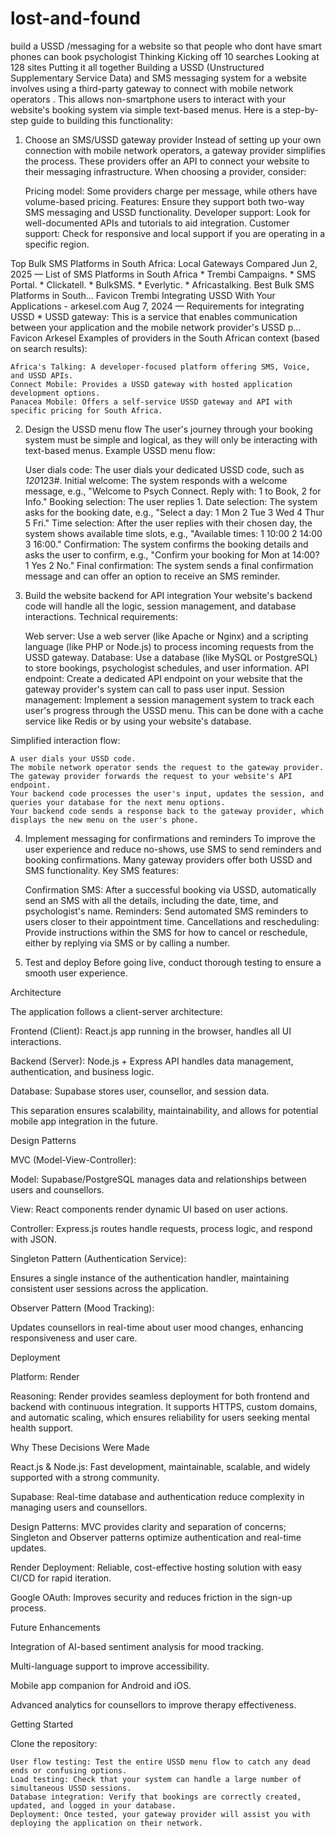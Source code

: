 # lost-and-found

build a USSD /messaging for a website so that people who dont have smart phones can book psychologist
Thinking
Kicking off 10 searches
Looking at 128 sites
Putting it all together
Building a USSD (Unstructured Supplementary Service Data) and SMS messaging system for a website involves using a third-party gateway to connect with mobile network operators
. This allows non-smartphone users to interact with your website's booking system via simple text-based menus.
Here is a step-by-step guide to building this functionality:
1. Choose an SMS/USSD gateway provider
Instead of setting up your own connection with mobile network operators, a gateway provider simplifies the process. These providers offer an API to connect your website to their messaging infrastructure.
When choosing a provider, consider:

    Pricing model: Some providers charge per message, while others have volume-based pricing.
    Features: Ensure they support both two-way SMS messaging and USSD functionality.
    Developer support: Look for well-documented APIs and tutorials to aid integration.
    Customer support: Check for responsive and local support if you are operating in a specific region.

Top Bulk SMS Platforms in South Africa: Local Gateways Compared
Jun 2, 2025 — List of SMS Platforms in South Africa * Trembi Campaigns. * SMS Portal. * Clickatell. * BulkSMS. * Everlytic. * Africastalking. Best Bulk SMS Platforms in South...
Favicon
Trembi
Integrating USSD With Your Applications - arkesel.com
Aug 7, 2024 — Requirements for integrating USSD * USSD gateway: This is a service that enables communication between your application and the mobile network provider's USSD p...
Favicon
Arkesel
Examples of providers in the South African context (based on search results):

    Africa's Talking: A developer-focused platform offering SMS, Voice, and USSD APIs.
    Connect Mobile: Provides a USSD gateway with hosted application development options.
    Panacea Mobile: Offers a self-service USSD gateway and API with specific pricing for South Africa.

2. Design the USSD menu flow
The user's journey through your booking system must be simple and logical, as they will only be interacting with text-based menus.
Example USSD menu flow:

    User dials code: The user dials your dedicated USSD code, such as *120*123#.
    Initial welcome: The system responds with a welcome message, e.g., "Welcome to Psych Connect. Reply with: 1 to Book, 2 for Info."
    Booking selection: The user replies 1.
    Date selection: The system asks for the booking date, e.g., "Select a day: 1 Mon 2 Tue 3 Wed 4 Thur 5 Fri."
    Time selection: After the user replies with their chosen day, the system shows available time slots, e.g., "Available times: 1 10:00 2 14:00 3 16:00."
    Confirmation: The system confirms the booking details and asks the user to confirm, e.g., "Confirm your booking for Mon at 14:00? 1 Yes 2 No."
    Final confirmation: The system sends a final confirmation message and can offer an option to receive an SMS reminder.

3. Build the website backend for API integration
Your website's backend code will handle all the logic, session management, and database interactions.
Technical requirements:

    Web server: Use a web server (like Apache or Nginx) and a scripting language (like PHP or Node.js) to process incoming requests from the USSD gateway.
    Database: Use a database (like MySQL or PostgreSQL) to store bookings, psychologist schedules, and user information.
    API endpoint: Create a dedicated API endpoint on your website that the gateway provider's system can call to pass user input.
    Session management: Implement a session management system to track each user's progress through the USSD menu. This can be done with a cache service like Redis or by using your website's database.

Simplified interaction flow:

    A user dials your USSD code.
    The mobile network operator sends the request to the gateway provider.
    The gateway provider forwards the request to your website's API endpoint.
    Your backend code processes the user's input, updates the session, and queries your database for the next menu options.
    Your backend code sends a response back to the gateway provider, which displays the new menu on the user's phone.

4. Implement messaging for confirmations and reminders
To improve the user experience and reduce no-shows, use SMS to send reminders and booking confirmations. Many gateway providers offer both USSD and SMS functionality.
Key SMS features:

    Confirmation SMS: After a successful booking via USSD, automatically send an SMS with all the details, including the date, time, and psychologist's name.
    Reminders: Send automated SMS reminders to users closer to their appointment time.
    Cancellations and rescheduling: Provide instructions within the SMS for how to cancel or reschedule, either by replying via SMS or by calling a number.

5. Test and deploy
Before going live, conduct thorough testing to ensure a smooth user experience.

Architecture

The application follows a client-server architecture:

Frontend (Client): React.js app running in the browser, handles all UI interactions.

Backend (Server): Node.js + Express API handles data management, authentication, and business logic.

Database: Supabase stores user, counsellor, and session data.

This separation ensures scalability, maintainability, and allows for potential mobile app integration in the future.

Design Patterns

MVC (Model-View-Controller):

Model: Supabase/PostgreSQL manages data and relationships between users and counsellors.

View: React components render dynamic UI based on user actions.

Controller: Express.js routes handle requests, process logic, and respond with JSON.

Singleton Pattern (Authentication Service):

Ensures a single instance of the authentication handler, maintaining consistent user sessions across the application.

Observer Pattern (Mood Tracking):

Updates counsellors in real-time about user mood changes, enhancing responsiveness and user care.

Deployment

Platform: Render

Reasoning: Render provides seamless deployment for both frontend and backend with continuous integration. It supports HTTPS, custom domains, and automatic scaling, which ensures reliability for users seeking mental health support.

Why These Decisions Were Made

React.js & Node.js: Fast development, maintainable, scalable, and widely supported with a strong community.

Supabase: Real-time database and authentication reduce complexity in managing users and counsellors.

Design Patterns: MVC provides clarity and separation of concerns; Singleton and Observer patterns optimize authentication and real-time updates.

Render Deployment: Reliable, cost-effective hosting solution with easy CI/CD for rapid iteration.

Google OAuth: Improves security and reduces friction in the sign-up process.

Future Enhancements

Integration of AI-based sentiment analysis for mood tracking.

Multi-language support to improve accessibility.

Mobile app companion for Android and iOS.

Advanced analytics for counsellors to improve therapy effectiveness.

Getting Started

Clone the repository:

    User flow testing: Test the entire USSD menu flow to catch any dead ends or confusing options.
    Load testing: Check that your system can handle a large number of simultaneous USSD sessions.
    Database integration: Verify that bookings are correctly created, updated, and logged in your database.
    Deployment: Once tested, your gateway provider will assist you with deploying the application on their network.
